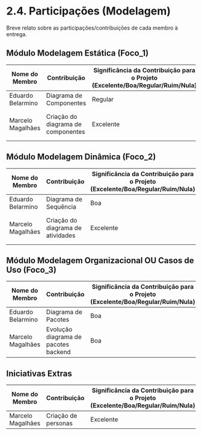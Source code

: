 # 2.4. Participações (Modelagem)

Breve relato sobre as participações/contribuições de cada membro à entrega. 

## Módulo Modelagem Estática (Foco_1)

| Nome do Membro | Contribuição | Significância da Contribuição para o Projeto (Excelente/Boa/Regular/Ruim/Nula) | Comprobatórios Claros (com link) |
| -------------- | ------------ | ------------------------------------------------------------------------------ | -------------------------------- |
| Eduardo Belarmino | Diagrama de Componentes | Regular | [Diagrama de Componentes](/Modelagem/2.1.ModelagemEstatica.md?id=_213-diagrama-de-componentes) |
| Marcelo Magalhães | Criação do diagrama de componentes | Excelente | - [Docs Diagrama de Componentes](/Modelagem/2.1.ModelagemEstatica?id=_213-diagrama-de-componentes) <br> - [Diagrama](https://lucid.app/documents/embedded/8c5c6cae-13a7-4503-b323-34caffe1f484)|

<!-- EXEMPLO:
| Fulano  |  1. Participação na elaboração do Diagrama de Classes. | Boa | Registro nos Versionamentos do Documento de Modelagem Estática, conforme (link).

TODOS DEVEM PARTICIPAR, MOSTRANDO SEUS PONTOS DE VISTA E COMO COLABORARAM NESSA ETAPA DA ENTREGA COM COMPROBATÓRIOS. -->


## Módulo Modelagem Dinâmica (Foco_2)

| Nome do Membro | Contribuição | Significância da Contribuição para o Projeto (Excelente/Boa/Regular/Ruim/Nula) | Comprobatórios Claros (com link) |
| -------------- | ------------ | ------------------------------------------------------------------------------ | -------------------------------- |
| Eduardo Belarmino | Diagrama de Sequência | Boa | [Diagrama de Sequência](/Modelagem/2.2.ModelagemDinamica.md?id=_223-diagrama-de-sequência) |
| Marcelo Magalhães | Criação do diagrama de atividades | Excelente | - [Docs Diagrama de Atividades](/Modelagem/2.2.ModelagemDinamica.md?id=_224-diagrama-de-atividades) <br> - [Commit](https://github.com/UnBArqDsw2024-2/2024.2_G2_Brecho_Entrega_02_/commit/819ab69dfcc0cd86506b4d2541908e1460b5124f)|
<!-- EXEMPLO:
| Fulano  |  1. Participação na elaboração do Diagrama de Atividades. | Boa | Registro nos Versionamentos do Documento de Modelagem Dinâmica, conforme (link).

TODOS DEVEM PARTICIPAR, MOSTRANDO SEUS PONTOS DE VISTA E COMO COLABORARAM NESSA ETAPA DA ENTREGA COM COMPROBATÓRIOS. -->


## Módulo Modelagem Organizacional OU Casos de Uso (Foco_3)

| Nome do Membro | Contribuição | Significância da Contribuição para o Projeto (Excelente/Boa/Regular/Ruim/Nula) | Comprobatórios Claros (com link) |
| -------------- | ------------ | ------------------------------------------------------------------------------ | -------------------------------- |
| Eduardo Belarmino | Diagrama de Pacotes | Boa | [Diagrama de Pacotes](/Modelagem/2.3.ModelagemOrganizacionalCasosDeUso.md?id=_232-diagrama-de-pacotes) |
| Marcelo Magalhães | Evolução diagrama de pacotes backend | Boa | - [Diagrama de Pacotes](/Modelagem/2.3.ModelagemOrganizacionalCasosDeUso.md?id=_232-diagrama-de-pacotes) <br> - [PR](https://github.com/UnBArqDsw2024-2/2024.2_G2_Brecho_Entrega_02_/pull/13)|

<!-- EXEMPLO:
| Fulano  |  1. Participação na elaboração do Diagrama de Pacotes. | Boa | Registro nos Versionamentos do Documento de Modelagem Organizacional, conforme (link).

TODOS DEVEM PARTICIPAR, MOSTRANDO SEUS PONTOS DE VISTA E COMO COLABORARAM NESSA ETAPA DA ENTREGA COM COMPROBATÓRIOS. -->
## Iniciativas Extras

| Nome do Membro | Contribuição | Significância da Contribuição para o Projeto (Excelente/Boa/Regular/Ruim/Nula) | Comprobatórios Claros (com link) |
| -------------- | ------------ | ------------------------------------------------------------------------------ | -------------------------------- |
| Marcelo Magalhães | Criação de personas | Excelente | - [Personas](/Modelagem/2.5.IniciativasExtras.md?id=_252-personas) <br> - [PR](https://github.com/UnBArqDsw2024-2/2024.2_G2_Brecho_Entrega_02_/pull/21)|
